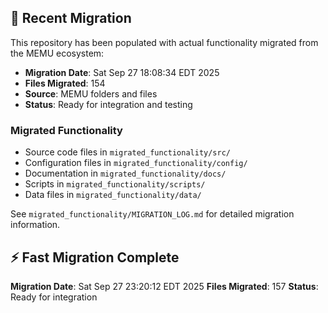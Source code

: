 
## 🔄 Recent Migration

This repository has been populated with actual functionality migrated from the MEMU ecosystem:

- **Migration Date**: Sat Sep 27 18:08:34 EDT 2025
- **Files Migrated**:      154
- **Source**: MEMU folders and files
- **Status**: Ready for integration and testing

### Migrated Functionality
- Source code files in `migrated_functionality/src/`
- Configuration files in `migrated_functionality/config/`
- Documentation in `migrated_functionality/docs/`
- Scripts in `migrated_functionality/scripts/`
- Data files in `migrated_functionality/data/`

See `migrated_functionality/MIGRATION_LOG.md` for detailed migration information.


## ⚡ Fast Migration Complete

**Migration Date**: Sat Sep 27 23:20:12 EDT 2025
**Files Migrated**:      157
**Status**: Ready for integration

